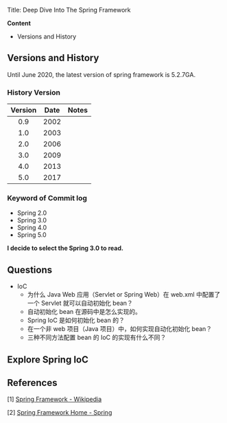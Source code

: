 Title: Deep Dive Into The Spring Framework

**Content**

- Versions and History

## Versions and History

Until June 2020, the latest version of spring framework is 5.2.7GA.

### History Version

| Version | Date | Notes |
| :-----: | :--: | :---: |
|   0.9   | 2002 |       |
|   1.0   | 2003 |       |
|   2.0   | 2006 |       |
|   3.0   | 2009 |       |
|   4.0   | 2013 |       |
|   5.0   | 2017 |       |

### Keyword of Commit log

- Spring 2.0
- Spring 3.0
- Spring 4.0
- Spring 5.0

**I decide to select the Spring 3.0 to read.**

## Questions

- IoC
  - 为什么 Java Web 应用（Servlet or Spring Web）在 web.xml 中配置了一个 Servlet 就可以自动初始化 bean？
  - 自动初始化 bean 在源码中是怎么实现的。
  - Spring IoC 是如何初始化 bean 的？
  - 在一个非 web 项目（Java 项目）中，如何实现自动化初始化 bean？
  - 三种不同方法配置 bean 的 IoC 的实现有什么不同？

## Explore Spring IoC



## References

[1] [Spring Framework - Wikipedia](https://en.wikipedia.org/wiki/Spring_Framework)

[2] [Spring Framework Home - Spring](https://spring.io/projects/spring-framework)